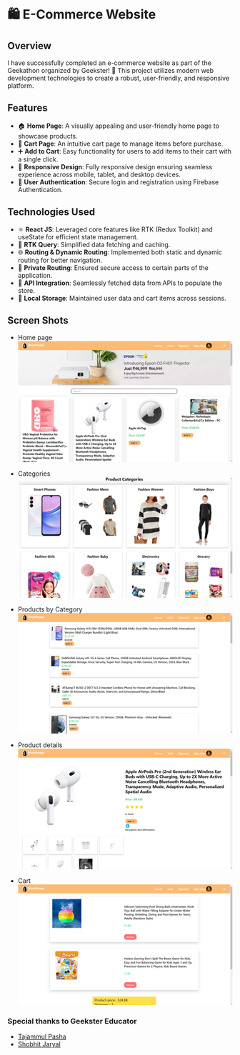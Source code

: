 # 🛍️ E-Commerce Website

## Overview
I have successfully completed an e-commerce website as part of the Geekathon organized by Geekster! 🎉 This project utilizes modern web development technologies to create a robust, user-friendly, and responsive platform.

## Features
- 🏠 **Home Page**: A visually appealing and user-friendly home page to showcase products.
- 🛒 **Cart Page**: An intuitive cart page to manage items before purchase.
- ➕ **Add to Cart**: Easy functionality for users to add items to their cart with a single click.
- 🔄 **Responsive Design**: Fully responsive design ensuring seamless experience across mobile, tablet, and desktop devices.
- 🔐 **User Authentication**: Secure login and registration using Firebase Authentication.

## Technologies Used
- ⚛️ **React JS**: Leveraged core features like RTK (Redux Toolkit) and useState for efficient state management.
- 📡 **RTK Query**: Simplified data fetching and caching.
- 🌐 **Routing & Dynamic Routing**: Implemented both static and dynamic routing for better navigation.
- 🚪 **Private Routing**: Ensured secure access to certain parts of the application.
- 🔗 **API Integration**: Seamlessly fetched data from APIs to populate the store.
- 💾 **Local Storage**: Maintained user data and cart items across sessions.

## Screen Shots
 - Home page
![alt text](./src/assets/Images/Screenshot%20(257).png)
- Categories
![alt text](./src/assets/Images/Screenshot%20(258).png)
- Products by Category
![alt text](./src/assets/Images/Screenshot%20(260).png)
- Product details
![alt text](./src/assets/Images/Screenshot%20(259).png)

- Cart
![alt text](./src/assets/Images/Screenshot%20(261).png)

### Special thanks to Geekster Educator
- [Tajammul Pasha](https://www.linkedin.com/in/tajammul1996/)
- [Shobhit Jaryal](https://www.linkedin.com/in/shobhit-jaryal/)

